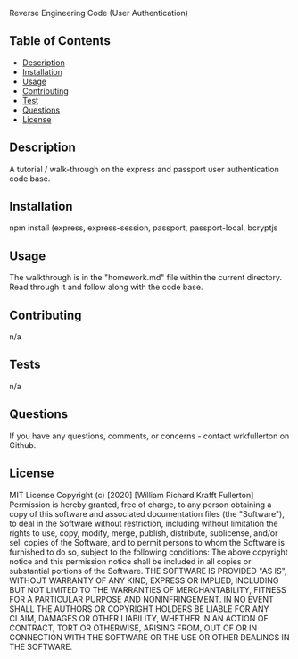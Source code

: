 
Reverse Engineering Code (User Authentication)

## Table of Contents
  * [Description](#description)
  * [Installation](#install)
  * [Usage](#usage)
  * [Contributing](#contributing)
  * [Test](#test)
  * [Questions](#questions)
  * [License](#license)
  
  ## Description
  A tutorial / walk-through on the express and passport user authentication code base.

  ## Installation
  npm install (express, express-session, passport, passport-local, bcryptjs
 
  ## Usage
  The walkthrough is in the "homework.md" file within the current directory. Read through it and follow along with the code base. 
  
  ## Contributing
  n/a
  
  ## Tests
  n/a

  ## Questions
  If you have any questions, comments, or concerns - contact wrkfullerton on Github.
  
  ## License
  MIT License
Copyright (c) [2020] [William Richard Krafft Fullerton]
Permission is hereby granted, free of charge, to any person obtaining a copy
of this software and associated documentation files (the "Software"), to deal
in the Software without restriction, including without limitation the rights
to use, copy, modify, merge, publish, distribute, sublicense, and/or sell
copies of the Software, and to permit persons to whom the Software is
furnished to do so, subject to the following conditions:
The above copyright notice and this permission notice shall be included in all
copies or substantial portions of the Software.
THE SOFTWARE IS PROVIDED "AS IS", WITHOUT WARRANTY OF ANY KIND, EXPRESS OR
IMPLIED, INCLUDING BUT NOT LIMITED TO THE WARRANTIES OF MERCHANTABILITY,
FITNESS FOR A PARTICULAR PURPOSE AND NONINFRINGEMENT. IN NO EVENT SHALL THE
AUTHORS OR COPYRIGHT HOLDERS BE LIABLE FOR ANY CLAIM, DAMAGES OR OTHER
LIABILITY, WHETHER IN AN ACTION OF CONTRACT, TORT OR OTHERWISE, ARISING FROM,
OUT OF OR IN CONNECTION WITH THE SOFTWARE OR THE USE OR OTHER DEALINGS IN THE
SOFTWARE.

